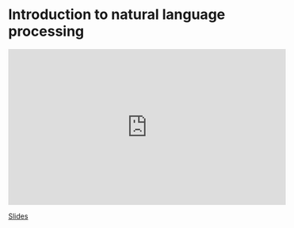 # Introduction to natural language processing


<iframe width="560" height="315" src="https://www.youtube.com/embed/q8ljUfWnU00" title="YouTube video player" frameborder="0" allow="accelerometer; autoplay; clipboard-write; encrypted-media; gyroscope; picture-in-picture" allowfullscreen></iframe>

[Slides](https://docs.google.com/presentation/d/1h8YaapHjdd-Q07lGcImTMq_IUhCsQG4JVwrvzOLXh6w/edit?usp=sharing)
